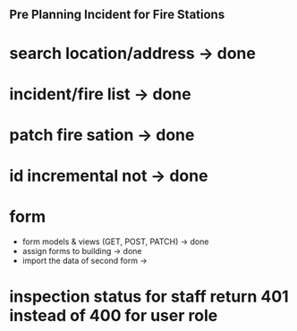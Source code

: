 ## Pre Planning Incident for Fire Stations


# search location/address -> done

# incident/fire list -> done

# patch fire sation -> done

# id incremental not -> done

# form 
- form models & views (GET, POST, PATCH) -> done
- assign forms to building -> done
- import the data of second form ->

# inspection status for staff return 401 instead of 400 for user role
